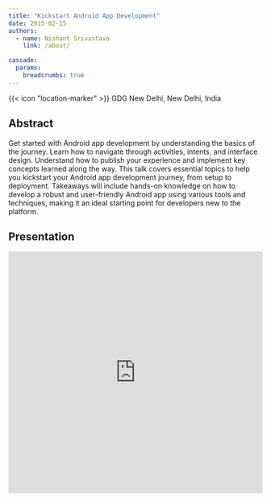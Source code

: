```yaml
---
title: "Kickstart Android App Development"
date: 2015-02-15
authors:
  - name: Nishant Srivastava
    link: /about/

cascade:
  params:
    breadcrumbs: true
---
```


{{< icon "location-marker" >}} GDG New Delhi, New Delhi, India

<!--more-->

## Abstract

Get started with Android app development by understanding the basics of the journey.
Learn how to navigate through activities, intents, and interface design. Understand how to publish your experience and implement key concepts learned along the way. This talk covers essential topics to help you kickstart your Android app development journey, from setup to deployment. Takeaways will include hands-on knowledge on how to develop a robust and user-friendly Android app using various tools and techniques, making it an ideal starting point for developers new to the platform.

## Presentation

<iframe src="https://slides.com/nisrulz/kickstart-android-app-dev/embed" width="100%" height="480" scrolling="no" frameborder="0" webkitallowfullscreen mozallowfullscreen allowfullscreen></iframe>
